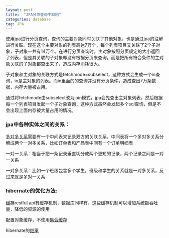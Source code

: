 ```yaml
---
layout: post
title:  "JPA分页查询中缺陷"
categories: database
tag: JPA
---
```


使用jpa进行分页查询，查询的主要对象同时关联了其他对象，也是通过jpa的注解进行关联。现在这个主要对象的列表高达7万个，每个列表项目又关联了2个子对象，子对象一共有14万个。在进行分页查询时，主对象按照分页规定的大小返回了列表，但是其关联的子对象却没有根据分页来查询，而是把所有符合条件的主对象关联的子对象都查出来了，造成内存消耗很大。

子对象和主对象的关联方式是fetchmode=subselect，这种方式会生成一个in查询，in是主对象的列表。而in里面的的查询并没有分页条件，造成查出7万条数据，内存大量被占用。

通过将fetchmode由subselect改为join模式，jpa会先查出主对象列表，然后根据每一个列表项目发起一个子对象查询，这种方式虽然会发起多个sql查询，但是不会出现上面内存被大量占用的情况。

### jpa中各种实体之间的关系：

[多对多关系]([https://baike.baidu.com/item/%E5%A4%9A%E5%AF%B9%E5%A4%9A%E5%85%B3%E7%B3%BB/665737](https://baike.baidu.com/item/多对多关系/665737))需要有一个中间表来记录双方的关联关系，中间表将一个多对多关系分解成两个一对多关系，比如订单表和产品表中间有一个订单明细表

一对一关系：相当于把一条记录垂直切分成两个更短的记录，两个记录之间是一对一关系

一对多关系：比如一个班级包含多个学生，班级和学生的关系就是一对多关系，反过来就是多对一关系

### hibernate的优化方法:

[缓存]([https://baike.baidu.com/item/hibernate%E7%BC%93%E5%AD%98%E6%9C%BA%E5%88%B6](https://baike.baidu.com/item/hibernate缓存机制))restful api有缓存机制，数据库同样有，这些缓存机制可以增加系统额吞吐量，降低的资源的使用

配置对象缓存，不使用[集合缓存](https://blog.csdn.net/taiyangdao/article/details/52054068)

hibernate的[继承](https://www.cnblogs.com/hvicen/p/6337871.html)


